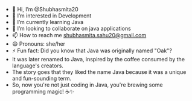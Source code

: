 - 👋 Hi, I’m @Shubhasmita20
- 👀 I’m interested in Development
- 🌱 I’m currently learning Java
- 💞️ I’m looking to collaborate on java applications
- 📫 How to reach me shubhasmita.sahu20@gmail.com
- 😄 Pronouns: she/her
- ⚡ Fun fact: Did you know that Java was originally named "Oak"?
-   It was later renamed to Java, inspired by the coffee consumed by the language's creators.
-   The story goes that they liked the name Java because it was a unique and fun-sounding term.
-   So, now you're not just coding in Java, you're brewing some programming magic! ☕✨

<!---
Shubhasmita20/Shubhasmita20 is a ✨ special ✨ repository because its `README.md` (this file) appears on your GitHub profile.
You can click the Preview link to take a look at your changes.
--->
